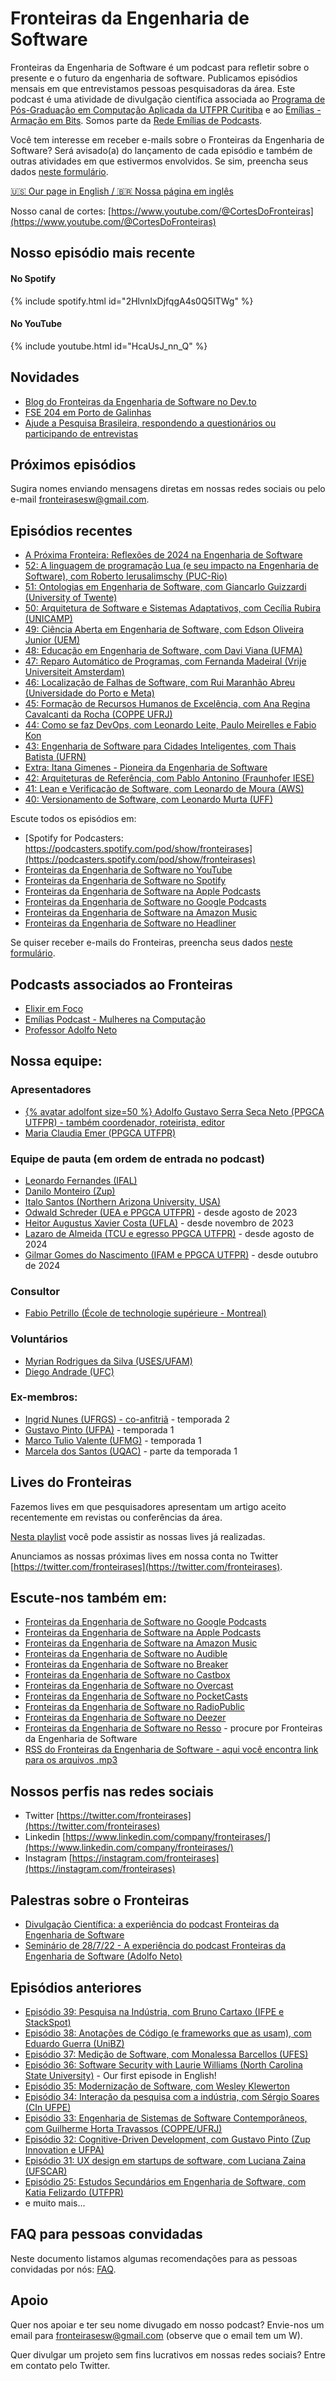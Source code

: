#  Fronteiras da Engenharia de Software 

Fronteiras da Engenharia de Software é um podcast para refletir sobre o presente e o futuro da engenharia de software. Publicamos episódios mensais em que entrevistamos pessoas pesquisadoras da área. Este podcast é uma atividade de divulgação científica associada ao [Programa de Pós-Graduação em Computação Aplicada da UTFPR Curitiba](http://bit.ly/3mVfjhF) e ao [Emílias - Armação em Bits](https://utfpr.curitiba.br/emilias). Somos parte da [Rede Emílias de Podcasts](https://bit.ly/redeemilias).

Você tem interesse em receber e-mails sobre o Fronteiras da Engenharia de Software? Será avisado(a) do lançamento de cada episódio e também de outras atividades em que estivermos envolvidos. Se sim, preencha seus dados [neste formulário](https://bit.ly/3N7brVL). 

<!-- Se quiser nos ajudar, entre em nosso [Apoia-se](https://apoia.se/fronteirases). -->

[🇺🇸 Our page in English / 🇧🇷 Nossa página em inglês](https://fronteirases.github.io/en)

<!-- 
[![Twitter URL](https://img.shields.io/twitter/url/https/twitter.com/fronteirases.svg?style=social&label=Siga%20%40fronteirases)](https://twitter.com/fronteirases)

-->

Nosso canal de cortes: [https://www.youtube.com/@CortesDoFronteiras](https://www.youtube.com/@CortesDoFronteiras)

## Nosso episódio mais recente

#### No Spotify

{% include spotify.html id="2HlvnIxDjfqgA4s0Q5ITWg" %}

#### No YouTube

{% include youtube.html id="HcaUsJ_nn_Q" %}


## Novidades

- [Blog do Fronteiras da Engenharia de Software no Dev.to](https://dev.to/fronteirases)
- [FSE 204 em Porto de Galinhas](https://adolfon.substack.com/p/fse-2024-in-porto-de-galinhas-brazil)
- [Ajude a Pesquisa Brasileira, respondendo a questionários ou participando de entrevistas](https://fronteirases.github.io/util/pesquisas)

## Próximos episódios

Sugira nomes enviando mensagens diretas em nossas redes sociais ou pelo e-mail fronteirasesw@gmail.com.


## Episódios recentes

- [A Próxima Fronteira: Reflexões de 2024 na Engenharia de Software](episodios/paginas/52_extra)
- [52: A linguagem de programação Lua (e seu impacto na Engenharia de Software), com Roberto Ierusalimschy (PUC-Rio)](episodios/paginas/52)
- [51: Ontologias em Engenharia de Software, com Giancarlo Guizzardi (University of Twente)](episodios/paginas/51)
- [50: Arquitetura de Software e Sistemas Adaptativos, com Cecília Rubira (UNICAMP)](episodios/paginas/50)
- [49: Ciência Aberta em Engenharia de Software, com Edson Oliveira Junior (UEM)](episodios/paginas/49)
- [48: Educação em Engenharia de Software, com Davi Viana (UFMA)](episodios/paginas/48)
- [47: Reparo Automático de Programas, com Fernanda Madeiral (Vrije Universiteit Amsterdam)](episodios/paginas/47)
- [46: Localização de Falhas de Software, com Rui Maranhão Abreu (Universidade do Porto e Meta)](episodios/paginas/46)
- [45:  Formação de Recursos Humanos de Excelência, com Ana Regina Cavalcanti da Rocha (COPPE UFRJ)](episodios/paginas/45)
- [44: Como se faz DevOps, com Leonardo Leite, Paulo Meirelles e Fabio Kon](episodios/paginas/44)
- [43: Engenharia de Software para Cidades Inteligentes, com Thais Batista (UFRN)](episodios/paginas/43)
- [Extra: Itana Gimenes - Pioneira da Engenharia de Software](https://podcasters.spotify.com/pod/show/fronteirases/episodes/Itana-Gimenes-pioneira-da-Engenharia-de-Software-e2dh6b5)
- [42: Arquiteturas de Referência, com Pablo Antonino (Fraunhofer IESE)](episodios/paginas/42)
- [41: Lean e Verificação de Software, com Leonardo de Moura (AWS)](episodios/paginas/41)
- [40: Versionamento de Software, com Leonardo Murta (UFF)](episodios/paginas/40)

Escute todos os episódios em:

- [Spotify for Podcasters: https://podcasters.spotify.com/pod/show/fronteirases](https://podcasters.spotify.com/pod/show/fronteirases)
- [Fronteiras da Engenharia de Software no YouTube](https://www.youtube.com/channel/UCoMR6kQkALsrDIpbu3nB9tw)
- [Fronteiras da Engenharia de Software no Spotify](https://open.spotify.com/show/1Ik3QFLLS9KThpSE9l8fX3)
- [Fronteiras da Engenharia de Software na Apple Podcasts](https://podcasts.apple.com/us/podcast/fronteiras-da-engenharia-de-software/id1517697751)
- [Fronteiras da Engenharia de Software no Google Podcasts](https://www.google.com/podcasts?feed=aHR0cHM6Ly9hbmNob3IuZm0vcy8yNDhjMDU2OC9wb2RjYXN0L3Jzcw==)
- [Fronteiras da Engenharia de Software na Amazon Music](https://music.amazon.com.br/podcasts/3b9acc31-7f04-4f8d-b397-442a49cd63b2/fronteiras-da-engenharia-de-software)
- [Fronteiras da Engenharia de Software no Headliner](https://play.headliner.app/podcast/23829)


Se quiser receber e-mails do Fronteiras, preencha seus dados [neste formulário](https://forms.gle/E5QxpzgK28aaRfFX7).

## Podcasts associados ao Fronteiras

- [Elixir em Foco](https://www.elixiremfoco.com/)
- [Emílias Podcast - Mulheres na Computação](https://podcasters.spotify.com/pod/show/emilias-podcast)
- [Professor Adolfo Neto](https://podcasters.spotify.com/pod/show/adolfont)

## Nossa equipe:

### Apresentadores

- [{% avatar adolfont size=50 %} Adolfo Gustavo Serra Seca Neto (PPGCA UTFPR) - também coordenador, roteirista, editor](https://adolfont.github.io/)
- [Maria Claudia Emer (PPGCA UTFPR)](https://scholar.google.com.br/citations?user=4i7kDeMAAAAJ&hl=pt-BR)

### Equipe de pauta (em ordem de entrada no podcast)
- [Leonardo Fernandes (IFAL)](https://sigaa.ifal.edu.br/sigaa/public/docente/portal.jsf?siape=1887897)
- [Danilo Monteiro (Zup)](https://github.com/dan1lo)
- [Italo Santos (Northern Arizona University, USA)](https://sites.google.com/view/italo-santos/home)
- [Odwald Schreder (UEA e PPGCA UTFPR)](https://www.linkedin.com/in/odwald-schreder-11a43b24) - desde agosto de 2023
- [Heitor Augustus Xavier Costa (UFLA)](https://dcc.ufla.br/equipe/equipe/430-heitor-augustus-xavier-costa) - desde novembro de 2023
- [Lazaro de Almeida (TCU e egresso PPGCA UTFPR)](https://www.linkedin.com/in/lazarodealmeida/) - desde agosto de 2024
- [Gilmar Gomes do Nascimento (IFAM e PPGCA UTFPR)](https://www.linkedin.com/in/gilmar-gomes-do-nascimento-0996a0195) - desde outubro de 2024

### Consultor

- [Fabio Petrillo (École de technologie supérieure - Montreal)](https://fabiopetrillo.com/)

### Voluntários

- [Myrian Rodrigues da Silva (USES/UFAM)](https://www.linkedin.com/in/myrian-rodrigues-490159147/)
- [Diego Andrade (UFC)](https://conf.researchr.org/profile/msr-2022/carlosdiegoandradedealmeida)


### Ex-membros:

*   [Ingrid Nunes (UFRGS) - co-anfitriã](https://ingridnunes.github.io/) - temporada 2
*   [Gustavo Pinto (UFPA)](https://gustavopinto.org/) - temporada 1
*   [Marco Tulio Valente (UFMG)](https://homepages.dcc.ufmg.br/~mtov/) - temporada 1
*   [Marcela dos Santos (UQAC)](https://scholar.google.com/citations?user=jh9L63AAAAAJ&hl=en) - parte da temporada 1


## Lives do Fronteiras

Fazemos lives em que pesquisadores apresentam um artigo aceito recentemente em revistas ou conferências da área.

[Nesta playlist](https://www.youtube.com/playlist?list=PLqYFZmKhrqupT8uSnbL8kpmJhq4f5DQoY) você pode assistir as nossas lives já realizadas.

Anunciamos as nossas próximas lives em nossa conta no Twitter [https://twitter.com/fronteirases](https://twitter.com/fronteirases).



## Escute-nos também em:

- [Fronteiras da Engenharia de Software no Google Podcasts](https://podcasts.google.com/feed/aHR0cHM6Ly9hbmNob3IuZm0vcy8yNDhjMDU2OC9wb2RjYXN0L3Jzcw==)
- [Fronteiras da Engenharia de Software na Apple Podcasts](https://podcasts.apple.com/us/podcast/fronteiras-da-engenharia-de-software/id1517697751)
- [Fronteiras da Engenharia de Software na Amazon Music](https://www.amazon.com/Fronteiras-da-Engenharia-de-Software/dp/B08K5B3H74)
- [Fronteiras da Engenharia de Software no Audible](https://www.audible.com/pd/Fronteiras-da-Engenharia-de-Software-Podcast/B08K56JNY2)
- [Fronteiras da Engenharia de Software no Breaker](https://www.breaker.audio/u/fronteiras_da_engenharia_de_software)
- [Fronteiras da Engenharia de Software no Castbox](https://castbox.fm/channel/id2978228?country=br)
- [Fronteiras da Engenharia de Software no Overcast](https://overcast.fm/itunes1517697751/fronteiras-da-engenharia-de-software)
- [Fronteiras da Engenharia de Software no PocketCasts](https://pca.st/jcm70ijz)
- [Fronteiras da Engenharia de Software no RadioPublic](https://radiopublic.com/fronteiras-da-engenharia-de-softw-WlZPrX)
- [Fronteiras da Engenharia de Software no Deezer](https://www.deezer.com/br/show/1356352)
- [Fronteiras da Engenharia de Software no Resso](https://www.resso.com/) - procure por Fronteiras da Engenharia de Software
- [RSS do Fronteiras da Engenharia de Software - aqui você encontra link para os arquivos .mp3](https://anchor.fm/s/248c0568/podcast/rss)


## Nossos perfis nas redes sociais
  
- Twitter [https://twitter.com/fronteirases](https://twitter.com/fronteirases)
- Linkedin [https://www.linkedin.com/company/fronteirases/](https://www.linkedin.com/company/fronteirases/)
- Instagram [https://instagram.com/fronteirases](https://instagram.com/fronteirases)

## Palestras sobre o Fronteiras

- [Divulgação Científica: a experiência do podcast Fronteiras da Engenharia de Software](https://www.youtube.com/watch?v=BMpvytzaXxo)
- [Seminário de 28/7/22 - A experiência do podcast Fronteiras da Engenharia de Software (Adolfo Neto)](https://www.youtube.com/watch?v=-OCBrquMp3Q)

## Episódios anteriores

- [Episódio 39: Pesquisa na Indústria, com Bruno Cartaxo (IFPE e StackSpot)](episodios/paginas/39)
- [Episódio 38: Anotações de Código (e frameworks que as usam), com Eduardo Guerra (UniBZ)](episodios/paginas/38)
- [Episódio 37: Medição de Software, com Monalessa Barcellos (UFES)](episodios/paginas/37_monalessa)
- [Episódio 36: Software Security with Laurie Williams (North Carolina State University)](episodios/paginas/36_laurie) - Our first episode in English!
- [Episódio 35: Modernização de Software, com Wesley Klewerton](episodios/paginas/35_wesley)
- [Episódio 34: Interação da pesquisa com a indústria, com Sérgio Soares (CIn UFPE)](https://fronteirases.github.io/episodios/paginas/34)
- [Episódio 33: Engenharia de Sistemas de Software Contemporâneos, com Guilherme Horta Travassos (COPPE/UFRJ)](https://spotifyanchor-web.app.link/e/fzfviGDKbyb)
- [Episódio 32: Cognitive-Driven Development, com Gustavo Pinto (Zup Innovation e UFPA)](https://spotifyanchor-web.app.link/e/Hb1M8aytYxb)
- [Episódio 31: UX design em startups de software, com Luciana Zaina (UFSCAR)](https://fronteirases.github.io/resumos/31_lucianazaina)
- [Episódio 25: Estudos Secundários em Engenharia de Software, com Katia Felizardo (UTFPR)](https://podcasters.spotify.com/pod/show/fronteirases/episodes/25-Estudos-Secundrios-em-Engenharia-de-Software--com-Katia-Felizardo-UTFPR-e1k0fhg/a-a847bkg)
- e muito mais...


## FAQ para pessoas convidadas

Neste documento listamos algumas recomendações para as pessoas convidadas por nós: [FAQ](https://fronteirases.github.io/faq/faq.html).

## Apoio


Quer nos apoiar e ter seu nome divugado em nosso podcast? Envie-nos um email para fronteirasesw@gmail.com (observe que o email tem um W).

Quer divulgar um projeto sem fins lucrativos em nossas redes sociais? Entre em contato pelo Twitter.

